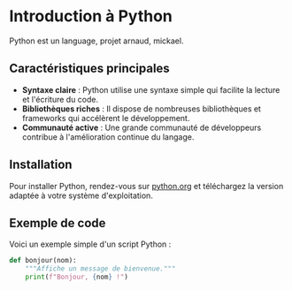 # Introduction à Python

Python est un language, projet arnaud, mickael.

## Caractéristiques principales

- **Syntaxe claire** : Python utilise une syntaxe simple qui facilite la lecture et l'écriture du code.
- **Bibliothèques riches** : Il dispose de nombreuses bibliothèques et frameworks qui accélèrent le développement.
- **Communauté active** : Une grande communauté de développeurs contribue à l'amélioration continue du langage.

## Installation

Pour installer Python, rendez-vous sur [python.org](https://www.python.org/downloads/) et téléchargez la version adaptée à votre système d'exploitation.

## Exemple de code

Voici un exemple simple d'un script Python :

```python
def bonjour(nom):
    """Affiche un message de bienvenue."""
    print(f"Bonjour, {nom} !")
